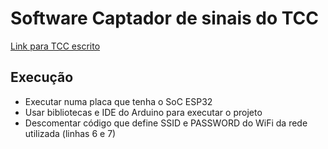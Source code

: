 # Software Captador de sinais do TCC

[Link para TCC escrito](https://flutter.dev/docs/get-started/install)

## Execução

- Executar numa placa que tenha o SoC ESP32
- Usar bibliotecas e IDE do Arduino para executar o projeto
- Descomentar código que define SSID e PASSWORD do WiFi da rede utilizada (linhas 6 e 7)